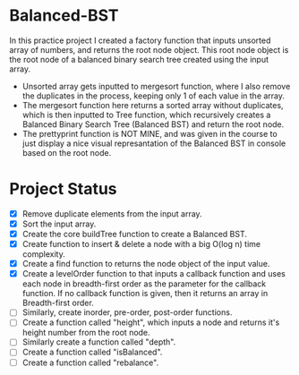 # Balanced-BST
In this practice project I created a factory function that inputs unsorted array of numbers, and returns the root node object. This root node object is the root node of a balanced binary search tree created using the input array.

- Unsorted array gets inputted to mergesort function, where I also remove the duplicates in the process, keeping only 1 of each value in the array.
- The mergesort function here returns a sorted array without duplicates, which is then inputted to Tree function, which recursively creates a Balanced Binary Search Tree (Balanced BST) and return the root node.
- The prettyprint function is NOT MINE, and was given in the course to just display a nice visual represantation of the Balanced BST in console based on the root node.

# Project Status
- [x] Remove duplicate elements from the input array.
- [x] Sort the input array.
- [x] Create the core buildTree function to create a Balanced BST.
- [x] Create function to insert & delete a node with a big O(log n) time complexity.
- [x] Create a find function to returns the node object of the input value.
- [x] Create a levelOrder function to that inputs a callback function and uses each node in breadth-first order as the parameter for the callback function. If no callback function is given, then it returns an array in Breadth-first order.
- [ ] Similarly, create inorder, pre-order, post-order functions.
- [ ] Create a function called "height", which inputs a node and returns it's height number from the root node.
- [ ] Similarly create a function called "depth".
- [ ] Create a function called "isBalanced".
- [ ] Create a function called "rebalance".